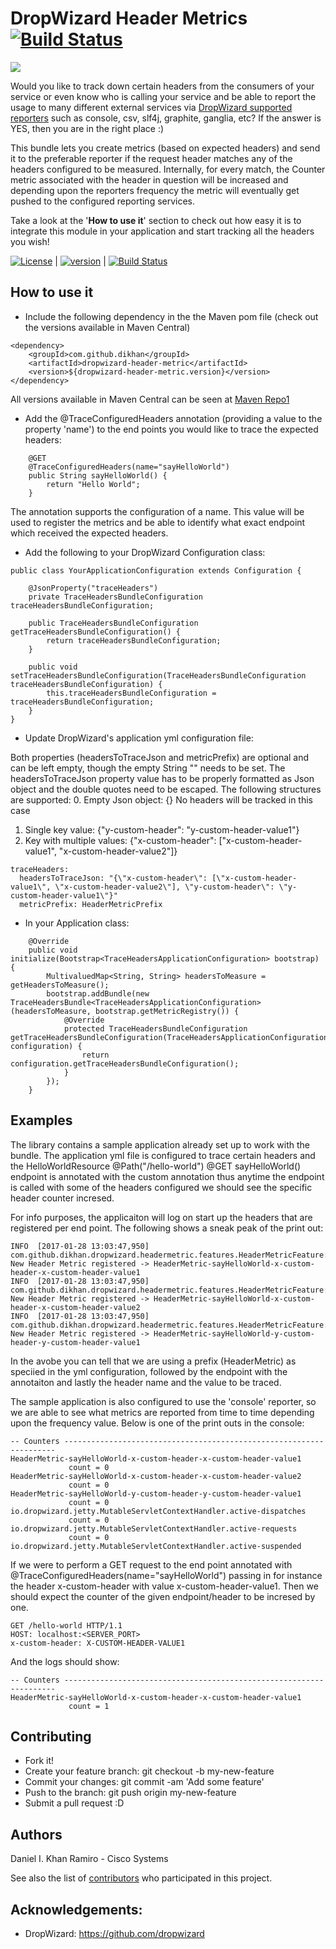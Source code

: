 # DropWizard Header Metrics [![Build Status][travis-image]][travis-url]

![][dropwizard-header-metric-logo]

Would you like to track down certain headers from the consumers of your service or even know who is calling your service 
and be able to report the usage to many different external services via [DropWizard supported reporters](http://metrics.dropwizard.io/3.1.0/manual/core/#reporters) 
such as console, csv, slf4j, graphite, ganglia, etc? If the answer is YES, then you are in the right place :)

This bundle lets you create metrics (based on expected headers) and send it to the preferable reporter if the request 
header matches any of the headers configured to be measured. Internally, for every match, the Counter metric associated 
with the header in question will be increased and depending upon the reporters frequency the metric will eventually get 
pushed to the configured reporting services.

Take a look at the '**How to use it**' section to check out how easy it is to integrate this module in your application 
and start tracking all the headers you wish!

[![License][license-image]][license-url]  |
[![version][maven-version]][maven-url]    |
[![Build Status][travis-image]][travis-url]


## How to use it

- Include the following dependency in the the Maven pom file (check out the versions available in Maven Central)

```
<dependency>
    <groupId>com.github.dikhan</groupId>
    <artifactId>dropwizard-header-metric</artifactId>
    <version>${dropwizard-header-metric.version}</version>
</dependency>
```

All versions available in Maven Central can be seen at [Maven Repo1](https://repo1.maven.org/maven2/com/github/dikhan/dropwizard-header-metric/)

- Add the @TraceConfiguredHeaders annotation (providing a value to the property 'name') to the end points you would like to trace the expected headers:

```
    @GET
    @TraceConfiguredHeaders(name="sayHelloWorld")
    public String sayHelloWorld() {
        return "Hello World";
    }
```

The annotation supports the configuration of a name. This value will be used to register the metrics and be able to
identify what exact endpoint which received the expected headers.

- Add the following to your DropWizard Configuration class:

```
public class YourApplicationConfiguration extends Configuration {

    @JsonProperty("traceHeaders")
    private TraceHeadersBundleConfiguration traceHeadersBundleConfiguration;

    public TraceHeadersBundleConfiguration getTraceHeadersBundleConfiguration() {
        return traceHeadersBundleConfiguration;
    }

    public void setTraceHeadersBundleConfiguration(TraceHeadersBundleConfiguration traceHeadersBundleConfiguration) {
        this.traceHeadersBundleConfiguration = traceHeadersBundleConfiguration;
    }
}

```

- Update DropWizard's application yml configuration file:

Both properties (headersToTraceJson and metricPrefix) are optional and can be left empty, though the empty String "" needs 
to be set.
The headersToTraceJson property value has to be properly formatted as Json object and the double quotes need to be escaped. 
The following structures are supported:
0. Empty Json object: {} No headers will be tracked in this case
1. Single key value: {"y-custom-header": "y-custom-header-value1"}
2. Key with multiple values: {"x-custom-header": ["x-custom-header-value1", "x-custom-header-value2"]}

```
traceHeaders:
  headersToTraceJson: "{\"x-custom-header\": [\"x-custom-header-value1\", \"x-custom-header-value2\"], \"y-custom-header\": \"y-custom-header-value1\"}"    
  metricPrefix: HeaderMetricPrefix
```

- In your Application class:

```
    @Override
    public void initialize(Bootstrap<TraceHeadersApplicationConfiguration> bootstrap) {
        MultivaluedMap<String, String> headersToMeasure = getHeadersToMeasure();
        bootstrap.addBundle(new TraceHeadersBundle<TraceHeadersApplicationConfiguration>(headersToMeasure, bootstrap.getMetricRegistry()) {
            @Override
            protected TraceHeadersBundleConfiguration getTraceHeadersBundleConfiguration(TraceHeadersApplicationConfiguration configuration) {
                return configuration.getTraceHeadersBundleConfiguration();
            }
        });
    }
```

## Examples

The library contains a sample application already set up to work with the bundle. The application yml file is configured to trace certain headers and the HelloWorldResource @Path("/hello-world") @GET sayHelloWorld() endpoint is annotated with the custom annotation thus anytime the endpoint is called with some of the headers configured we should see the specific header counter incresed.

For info purposes, the applicaiton will log on start up the headers that are registered per end point. The following shows a sneak peak of the print out:
```
INFO  [2017-01-28 13:03:47,950] com.github.dikhan.dropwizard.headermetric.features.HeaderMetricFeature: New Header Metric registered -> HeaderMetric-sayHelloWorld-x-custom-header-x-custom-header-value1
INFO  [2017-01-28 13:03:47,950] com.github.dikhan.dropwizard.headermetric.features.HeaderMetricFeature: New Header Metric registered -> HeaderMetric-sayHelloWorld-x-custom-header-x-custom-header-value2
INFO  [2017-01-28 13:03:47,950] com.github.dikhan.dropwizard.headermetric.features.HeaderMetricFeature: New Header Metric registered -> HeaderMetric-sayHelloWorld-y-custom-header-y-custom-header-value1
```
In the avobe you can tell that we are using a prefix (HeaderMetric) as speciied in the yml configuration, followed by the endpoint with the annotaiton and lastly the header name and the value to be traced.

The sample application is also configured to use the 'console' reporter, so we are able to see what metrics are reported from time to time depending upon the frequency value. Below is one of the print outs in the console:

```
-- Counters --------------------------------------------------------------------
HeaderMetric-sayHelloWorld-x-custom-header-x-custom-header-value1
             count = 0
HeaderMetric-sayHelloWorld-x-custom-header-x-custom-header-value2
             count = 0
HeaderMetric-sayHelloWorld-y-custom-header-y-custom-header-value1
             count = 0
io.dropwizard.jetty.MutableServletContextHandler.active-dispatches
             count = 0
io.dropwizard.jetty.MutableServletContextHandler.active-requests
             count = 0
io.dropwizard.jetty.MutableServletContextHandler.active-suspended
```
If we were to perform a GET request to the end point annotated with @TraceConfiguredHeaders(name="sayHelloWorld") passing in for instance the header x-custom-header with value x-custom-header-value1. Then we should expect the counter of the given endpoint/header to be incresed by one.

```
GET /hello-world HTTP/1.1
HOST: localhost:<SERVER_PORT>
x-custom-header: X-CUSTOM-HEADER-VALUE1
```
And the logs should show:
```
-- Counters --------------------------------------------------------------------
HeaderMetric-sayHelloWorld-x-custom-header-x-custom-header-value1
             count = 1
```

## Contributing

- Fork it!
- Create your feature branch: git checkout -b my-new-feature
- Commit your changes: git commit -am 'Add some feature'
- Push to the branch: git push origin my-new-feature
- Submit a pull request :D

## Authors

Daniel I. Khan Ramiro - Cisco Systems

See also the list of [contributors](https://github.com/dikhan/dropwizard-header-metric/graphs/contributors) who 
participated in this project.


## Acknowledgements:

- DropWizard: https://github.com/dropwizard


[dropwizard-header-metric-logo]: https://github.com/dikhan/dropwizard-header-metric/blob/master/docs/images/dropwizard-header-metric.png

[license-url]: https://github.com/dikhan/dropwizard-header-metric/blob/master/LICENSE
[license-image]: https://img.shields.io/badge/license-MIT-blue.svg?style=flat

[travis-url]: https://travis-ci.org/dikhan/dropwizard-header-metric
[travis-image]: https://travis-ci.org/dikhan/dropwizard-header-metric.svg?branch=master

[maven-url]: http://search.maven.org/#search%7Cga%7C1%7Ca%3A%22dropwizard-header-metric%22
[maven-version]: https://img.shields.io/maven-central/v/com.github.dikhan/dropwizard-header-metric.svg?style=flat

